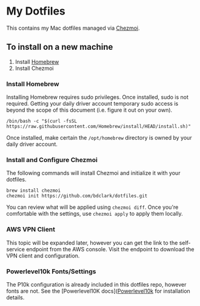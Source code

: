 # My Dotfiles

This contains my Mac dotfiles managed via [Chezmoi](https://www.chezmoi.io/).

## To install on a new machine

1. Install [Homebrew](https://brew.sh/)
2. Install Chezmoi

### Install Homebrew

Installing Homebrew requires sudo privileges.  Once installed, sudo is not required.
Getting your daily driver account temporary sudo access is beyond the scope of this
document (i.e. figure it out on your own).

```(shell)
/bin/bash -c "$(curl -fsSL https://raw.githubusercontent.com/Homebrew/install/HEAD/install.sh)"
```

Once installed, make certain the `/opt/homebrew` directory is owned by your daily driver
account.

### Install and Configure Chezmoi

The following commands will install Chezmoi and initialize
it with your dotfiles.

```(shell)
brew install chezmoi
chezmoi init https://github.com/bdclark/dotfiles.git
```

You can review what will be applied using `chezmoi diff`.  Once you're comfortable
with the settings, use `chezmoi apply` to apply them locally.

### AWS VPN Client

This topic will be expanded later, however you can get the link to the self-service
endpoint from the AWS console. Visit the endpoint to download the VPN client
and configuration.

### Powerlevel10k Fonts/Settings

The P10k configuration is already included in this dotfiles repo, however fonts
are not. See the [Powerlevel10K docs]([Powerlevel10k](https://github.com/romkatv/powerlevel10k)
for installation details.

